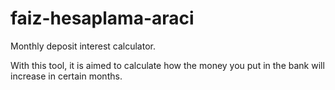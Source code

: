 # faiz-hesaplama-araci

Monthly deposit interest calculator.

With this tool, it is aimed to calculate how the money you put in the bank will increase in certain months.
